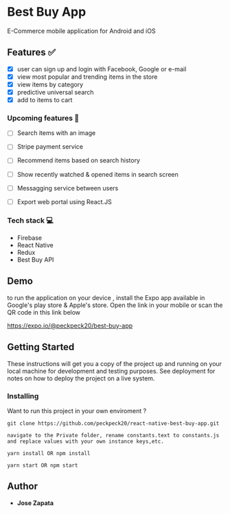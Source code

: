 # Best Buy App

E-Commerce mobile application for Android and iOS

## Features :white_check_mark:
- [X] user can sign up and login with Facebook, Google or e-mail
- [X] view most popular and trending items in the store
- [X] view items by category
- [X] predictive universal search
- [X] add to items to cart

### Upcoming features :memo:
- [ ] Search items with an image 
- [ ] Stripe payment service
- [ ] Recommend items based on search history
- [ ] Show recently watched & opened items in search screen
- [ ] Messagging service between users
- [ ] Export web portal using React.JS



### Tech stack :computer:
- Firebase
- React Native
- Redux
- Best Buy API

## Demo

to run the application on your device , install the Expo app available in Google's play store & Apple's store. Open the link in your mobile or scan the QR code in this link below

https://expo.io/@peckpeck20/best-buy-app 

## Getting Started

These instructions will get you a copy of the project up and running on your local machine for development and testing purposes. See deployment for notes on how to deploy the project on a live system.


### Installing

Want to run this project in your own enviroment ?


```
git clone https://github.com/peckpeck20/react-native-best-buy-app.git
```
```
navigate to the Private folder, rename constants.text to constants.js and replace values with your own instance keys,etc.
```

```
yarn install OR npm install
```

```
yarn start OR npm start
```


## Author

* **Jose Zapata** 


